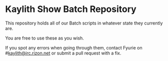 Kaylith Show Batch Repository
==============

This repository holds all of our Batch scripts in whatever state they currently are.

You are free to use these as you wish.

If you spot any errors when going through them, contact Fyurie on #kaylith@irc.rizon.net or submit a pull request with a fix.
